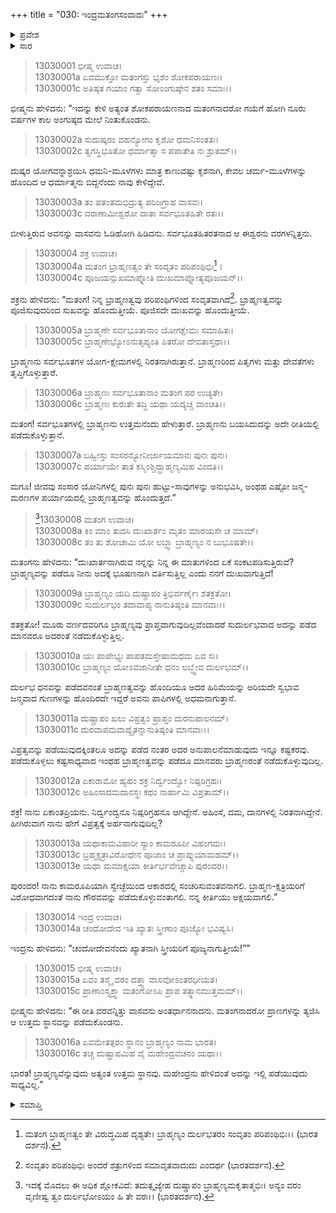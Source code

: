 +++
title = "030: ಇಂದ್ರಮತಂಗಸಂವಾದಃ"
+++

<details><summary>ಪ್ರವೇಶ</summary>


।।   ಓಂ ಓಂ ನಮೋ ನಾರಾಯಣಾಯ।।   ಶ್ರೀ ವೇದವ್ಯಾಸಾಯ ನಮಃ ।।

ಶ್ರೀ ಕೃಷ್ಣದ್ವೈಪಾಯನ ವೇದವ್ಯಾಸ ವಿರಚಿತ  

**ಶ್ರೀ ಮಹಾಭಾರತ**

**ಅನುಶಾಸನ ಪರ್ವ**

**ದಾನಧರ್ಮ ಪರ್ವ**

**ಅಧ್ಯಾಯ 30**


</details>

<details><summary>ಸಾರ</summary>

ತಪಸ್ಸನ್ನು ಮುಂದುವರಿಸಿದರೂ ಮತಂಗನಿಗೆ ಬ್ರಾಹ್ಮಣತ್ವವು ದೊರೆಯದಿರಲು ಅವನು ಇಂದ್ರನಿಂದ ಅನ್ಯ ವರವನ್ನು ಪಡೆದುಕೊಂಡಿದುದು (1-16).


</details>



> 13030001 ಭೀಷ್ಮ ಉವಾಚ।  
13030001a ಏವಮುಕ್ತೋ ಮತಂಗಸ್ತು ಭೃಶಂ ಶೋಕಪರಾಯಣಃ।  
13030001c ಅತಿಷ್ಠತ ಗಯಾಂ ಗತ್ವಾ ಸೋಽಂಗುಷ್ಠೇನ ಶತಂ ಸಮಾಃ।।

ಭೀಷ್ಮನು ಹೇಳಿದನು: “ಇದನ್ನು ಕೇಳಿ ಅತ್ಯಂತ ಶೋಕಪರಾಯಣನಾದ ಮತಂಗನಾದರೋ ಗಯೆಗೆ ಹೋಗಿ ನೂರು ವರ್ಷಗಳ ಕಾಲ ಅಂಗುಷ್ಠದ ಮೇಲೆ ನಿಂತುಕೊಂಡನು.

> 13030002a ಸುದುಷ್ಕರಂ ವಹನ್ಯೋಗಂ ಕೃಶೋ ಧಮನಿಸಂತತಃ।  
13030002c ತ್ವಗಸ್ಥಿಭೂತೋ ಧರ್ಮಾತ್ಮಾ ಸ ಪಪಾತೇತಿ ನಃ ಶ್ರುತಮ್।।

ದುಷ್ಕರ ಯೋಗವನ್ನಾಶ್ರಯಿಸಿ ಧಮನಿ-ಮೂಳೆಗಳು ಮಾತ್ರ ಕಾಣುವಷ್ಟು ಕೃಶನಾಗಿ, ಕೇವಲ ಚರ್ಮ-ಮೂಳೆಗಳನ್ನು ಹೊಂದಿದ ಆ ಧರ್ಮಾತ್ಮನು ಬಿದ್ದನೆಂದು ನಾವು ಕೇಳಿದ್ದೇವೆ.

> 13030003a ತಂ ಪತಂತಮಭಿದ್ರುತ್ಯ ಪರಿಜಗ್ರಾಹ ವಾಸವಃ।  
13030003c ವರಾಣಾಮೀಶ್ವರೋ ದಾತಾ ಸರ್ವಭೂತಹಿತೇ ರತಃ।।

ಬೀಳುತ್ತಿರುವ ಅವನನ್ನು ವಾಸವನು ಓಡಿಹೋಗಿ ಹಿಡಿದನು. ಸರ್ವಭೂತಹಿತರತನಾದ ಆ ಈಶ್ವರನು ವರಗಳನ್ನಿತ್ತನು.

> 13030004 ಶಕ್ರ ಉವಾಚ।  
13030004a ಮತಂಗ ಬ್ರಾಹ್ಮಣತ್ವಂ ತೇ ಸಂವೃತಂ ಪರಿಪಂಥಿಭಿಃ[^1]।  
13030004c ಪೂಜಯನ್ಸುಖಮಾಪ್ನೋತಿ ದುಃಖಮಾಪ್ನೋತ್ಯಪೂಜಯನ್।।

ಶಕ್ರನು ಹೇಳಿದನು: “ಮತಂಗ! ನಿನ್ನ ಬ್ರಾಹ್ಮಣತ್ವವು ಪರಿಪಂಥಿಗಳಿಂದ ಸಂವೃತವಾಗಿದೆ[^2]. ಬ್ರಾಹ್ಮಣತ್ವವನ್ನು ಪೂಜಿಸುವುದರಿಂದ ಸುಖವನ್ನು ಹೊಂದುತ್ತೀಯೆ. ಪೂಜಿಸದೇ ದುಃಖವನ್ನು ಹೊಂದುತ್ತೀಯೆ.

> 13030005a ಬ್ರಾಹ್ಮಣೇ ಸರ್ವಭೂತಾನಾಂ ಯೋಗಕ್ಷೇಮಃ ಸಮಾಹಿತಃ।  
13030005c ಬ್ರಾಹ್ಮಣೇಭ್ಯೋಽನುತೃಪ್ಯಂತಿ ಪಿತರೋ ದೇವತಾಸ್ತಥಾ।।

ಬ್ರಾಹ್ಮಣನು ಸರ್ವಭೂತಗಳ ಯೋಗ-ಕ್ಷೇಮಗಳಲ್ಲಿ ನಿರತನಾಗಿರುತ್ತಾನೆ. ಬ್ರಾಹ್ಮಣರಿಂದ ಪಿತೃಗಳು ಮತ್ತು ದೇವತೆಗಳು ತೃಪ್ತಿಗೊಳ್ಳುತ್ತಾರೆ.

> 13030006a ಬ್ರಾಹ್ಮಣಃ ಸರ್ವಭೂತಾನಾಂ ಮತಂಗ ಪರ ಉಚ್ಯತೇ।  
13030006c ಬ್ರಾಹ್ಮಣಃ ಕುರುತೇ ತದ್ಧಿ ಯಥಾ ಯದ್ಯಚ್ಚ ವಾಂಚತಿ।।

ಮತಂಗ! ಸರ್ವಭೂತಗಳಲ್ಲಿ ಬ್ರಾಹ್ಮಣನು ಉತ್ತಮನೆಂದು ಹೇಳುತ್ತಾರೆ. ಬ್ರಾಹ್ಮಣನು ಬಯಸಿದುದನ್ನು ಅದೇ ರೀತಿಯಲ್ಲಿ ಪಡೆದುಕೊಳ್ಳುತ್ತಾನೆ.

> 13030007a ಬಹ್ವೀಸ್ತು ಸಂಸರನ್ಯೋನೀರ್ಜಾಯಮಾನಃ ಪುನಃ ಪುನಃ।  
13030007c ಪರ್ಯಾಯೇ ತಾತ ಕಸ್ಮಿಂಶ್ಚಿದ್ಬ್ರಾಹ್ಮಣ್ಯಮಿಹ ವಿಂದತಿ।।

ಮಗೂ! ಜೀವವು ಸಂಸಾರ ಯೋನಿಗಳಲ್ಲಿ ಪುನಃ ಪುನಃ ಹುಟ್ಟು-ಸಾವುಗಳನ್ನು ಅನುಭವಿಸಿ, ಅಂಥಹ ಎಷ್ಟೋ ಜನ್ಮ-ಮರಣಗಳ ಪರ್ಯಾಯದಲ್ಲಿ ಬ್ರಾಹ್ಮಣತ್ವವನ್ನು ಹೊಂದುತ್ತದೆ.”

>[^3]13030008 ಮತಂಗ ಉವಾಚ।  
13030008a ಕಿಂ ಮಾಂ ತುದಸಿ ದುಃಖಾರ್ತಂ ಮೃತಂ ಮಾರಯಸೇ ಚ ಮಾಮ್।  
13030008c ತಂ ತು ಶೋಚಾಮಿ ಯೋ ಲಬ್ಧ್ವಾ ಬ್ರಾಹ್ಮಣ್ಯಂ ನ ಬುಭೂಷತೇ।।

ಮತಂಗನು ಹೇಳಿದನು: “ದುಃಖಾರ್ತನಾಗಿರುವ ನನ್ನನ್ನು ನಿನ್ನ ಈ ಮಾತುಗಳಿಂದ ಏಕೆ ಸಂಕಟಪಡಿಸುತ್ತಿರುವೆ? ಬ್ರಾಹ್ಮಣ್ಯವನ್ನು ಪಡೆದೂ ನೀನು ಅದಕ್ಕೆ ಭೂಷಣನಾಗಿ ವರ್ತಿಸುತ್ತಿಲ್ಲ ಎಂದು ನನಗೆ ದುಃಖವಾಗುತ್ತಿದೆ!

> 13030009a ಬ್ರಾಹ್ಮಣ್ಯಂ ಯದಿ ದುಷ್ಪ್ರಾಪಂ ತ್ರಿಭಿರ್ವರ್ಣೈಃ ಶತಕ್ರತೋ।  
13030009c ಸುದುರ್ಲಭಂ ತದಾವಾಪ್ಯ ನಾನುತಿಷ್ಠಂತಿ ಮಾನವಾಃ।।

ಶತಕ್ರತೋ! ಮೂರು ವರ್ಣದವರಿಗೂ ಬ್ರಾಹ್ಮಣ್ಯವು ಪ್ರಾಪ್ತವಾಗುವುದಿಲ್ಲವೆಂದಾದರೆ ಸುದುರ್ಲಭವಾದ ಅದನ್ನು ಪಡೆದ ಮಾನವರೂ ಅದರಂತೆ ನಡೆದುಕೊಳ್ಳುತ್ತಿಲ್ಲ.

> 13030010a ಯಃ ಪಾಪೇಭ್ಯಃ ಪಾಪತಮಸ್ತೇಷಾಮಧಮ ಏವ ಸಃ।  
13030010c ಬ್ರಾಹ್ಮಣ್ಯಂ ಯೋಽವಜಾನೀತೇ ಧನಂ ಲಬ್ಧ್ವೇವ ದುರ್ಲಭಮ್।।

ದುರ್ಲಭ ಧನವನ್ನು ಪಡೆದವನಂತೆ ಬ್ರಾಹ್ಮಣತ್ವವನ್ನು ಹೊಂದಿಯೂ ಅದರ ಹಿರಿಮೆಯನ್ನು ಅರಿಯದೇ ಸ್ವಭಾವ ಜನ್ಮವಾದ ಗುಣಗಳನ್ನು ಹೊಂದಿರದೇ ಇದ್ದರೆ ಅವನು ಪಾಪಿಗಳಲ್ಲಿ ಅಧಮನಾಗುತ್ತಾನೆ.

> 13030011a ದುಷ್ಪ್ರಾಪಂ ಖಲು ವಿಪ್ರತ್ವಂ ಪ್ರಾಪ್ತಂ ದುರನುಪಾಲನಮ್।  
13030011c ದುರವಾಪಮವಾಪ್ಯೈತನ್ನಾನುತಿಷ್ಠಂತಿ ಮಾನವಾಃ।।

ವಿಪ್ರತ್ವವನ್ನು ಪಡೆಯುವುದಕ್ಕಿಂತಲೂ ಅದನ್ನು ಪಡೆದ ನಂತರ ಅದರ ಅನುಪಾಲನೆಮಾಡುವುದು ಇನ್ನೂ ಕಷ್ಟಕರವು. ಪಡೆದುಕೊಳ್ಳಲು ಕಷ್ಟಸಾಧ್ಯವಾದ ಇಂಥಹ ಬ್ರಾಹ್ಮಣತ್ವವನ್ನು ಪಡೆದೂ ಮಾನವರು ಬ್ರಾಹ್ಮಣರಂತೆ ನಡೆದುಕೊಳ್ಳುವುದಿಲ್ಲ.

> 13030012a ಏಕಾರಾಮೋ ಹ್ಯಹಂ ಶಕ್ರ ನಿರ್ದ್ವಂದ್ವೋ ನಿಷ್ಪರಿಗ್ರಹಃ।  
13030012c ಅಹಿಂಸಾದಮದಾನಸ್ಥಃ ಕಥಂ ನಾರ್ಹಾಮಿ ವಿಪ್ರತಾಮ್।।

ಶಕ್ರ! ನಾನು ಏಕಾಂತಪ್ರಿಯನು. ನಿರ್ದ್ವಂದ್ವನೂ ನಿಷ್ಪರಿಗ್ರಹನೂ ಆಗಿದ್ದೇನೆ. ಅಹಿಂಸೆ, ದಮ, ದಾನಗಳಲ್ಲಿ ನಿರತನಾಗಿದ್ದೇನೆ. ಹೀಗಿರುವಾಗ ನಾನು ಹೇಗೆ ವಿಪ್ರತ್ವಕ್ಕೆ ಅರ್ಹನಾಗುವುದಿಲ್ಲ?

> 13030013a ಯಥಾಕಾಮವಿಹಾರೀ ಸ್ಯಾಂ ಕಾಮರೂಪೀ ವಿಹಂಗಮಃ।  
13030013c ಬ್ರಹ್ಮಕ್ಷತ್ರಾವಿರೋಧೇನ ಪೂಜಾಂ ಚ ಪ್ರಾಪ್ನುಯಾಮಹಮ್।।  
13030013e ಯಥಾ ಮಮಾಕ್ಷಯಾ ಕೀರ್ತಿರ್ಭವೇಚ್ಚಾಪಿ ಪುರಂದರ।।

ಪುರಂದರ! ನಾನು ಕಾಮರೂಪಿಯಾಗಿ ಸ್ವೇಚ್ಛೆಯಿಂದ ಆಕಾಶದಲ್ಲಿ ಸಂಚರಿಸುವಂತವನಾಗಲಿ. ಬ್ರಾಹ್ಮಣ-ಕ್ಷತ್ರಿಯರಿಗೆ ವಿರೋಧವಾಗದಂತೆ ನಾನು ಗೌರವವನ್ನು ಪಡೆದುಕೊಳ್ಳುವಂತಾಗಲಿ. ನನ್ನ ಕೀರ್ತಿಯು ಅಕ್ಷಯವಾಗಲಿ.”

> 13030014 ಇಂದ್ರ ಉವಾಚ।  
13030014a ಚಂದೋದೇವ ಇತಿ ಖ್ಯಾತಃ ಸ್ತ್ರೀಣಾಂ ಪೂಜ್ಯೋ ಭವಿಷ್ಯಸಿ।

ಇಂದ್ರನು ಹೇಳಿದನು: “ಚಂದೋದೇವನೆಂದು ಖ್ಯಾತನಾಗಿ ಸ್ತ್ರೀಯರಿಗೆ ಪೂಜ್ಯನಾಗುತ್ತೀಯೆ!””

> 13030015 ಭೀಷ್ಮ ಉವಾಚ।  
13030015a ಏವಂ ತಸ್ಮೈ ವರಂ ದತ್ತ್ವಾ ವಾಸವೋಽಂತರಧೀಯತ।  
13030015c ಪ್ರಾಣಾಂಸ್ತ್ಯಕ್ತ್ವಾ ಮತಂಗೋಽಪಿ ಪ್ರಾಪ ತತ್ಸ್ಥಾನಮುತ್ತಮಮ್।।

ಭೀಷ್ಮನು ಹೇಳಿದನು: “ಈ ರೀತಿ ವರವನ್ನಿತ್ತು ವಾಸವನು ಅಂತರ್ಧಾನನಾದನು. ಮತಂಗನಾದರೋ ಪ್ರಾಣಗಳನ್ನು ತ್ಯಜಿಸಿ ಆ ಉತ್ತಮ ಸ್ಥಾನವನ್ನು ಪಡೆದುಕೊಂಡನು.

> 13030016a ಏವಮೇತತ್ಪರಂ ಸ್ಥಾನಂ ಬ್ರಾಹ್ಮಣ್ಯಂ ನಾಮ ಭಾರತ।  
13030016c ತಚ್ಚ ದುಷ್ಪ್ರಾಪಮಿಹ ವೈ ಮಹೇಂದ್ರವಚನಂ ಯಥಾ।।

ಭಾರತ! ಬ್ರಾಹ್ಮಣ್ಯವೆನ್ನುವುದು ಅತ್ಯಂತ ಉತ್ತಮ ಸ್ಥಾನವು. ಮಹೇಂದ್ರನು ಹೇಳಿದಂತೆ ಅದನ್ನು ಇಲ್ಲಿ ಪಡೆಯುವುದು ಸಾಧ್ಯವಿಲ್ಲ.”


<details><summary>ಸಮಾಪ್ತಿ</summary>

ಇತಿ ಶ್ರೀಮಹಾಭಾರತೇ ಅನುಶಾಸನಪರ್ವಣಿ ದಾನಧರ್ಮಪರ್ವಣಿ ಇಂದ್ರಮತಂಗಸಂವಾದೇ ತ್ರಿಂಶೋಽಧ್ಯಾಯಃ।।  
ಇದು ಶ್ರೀಮಹಾಭಾರತದಲ್ಲಿ ಅನುಶಾಸನಪರ್ವದಲ್ಲಿ ದಾನಧರ್ಮಪರ್ವದಲ್ಲಿ ಇಂದ್ರಮತಂಗಸಂವಾದ ಎನ್ನುವ ಮೂವತ್ತನೇ ಅಧ್ಯಾಯವು.



</details>

[^1]: ಮತಂಗ ಬ್ರಾಹ್ಮಣತ್ವಂ ತೇ ವಿರುದ್ಧಮಿಹ ದೃಶ್ಯತೇ।   ಬ್ರಾಹ್ಮಣ್ಯಂ ದುರ್ಲಭತರಂ ಸಂವೃತಂ ಪರಿಪಂಥಿಭಿಃ।।   (ಭಾರತ ದರ್ಶನ).

[^2]: ಸಂವೃತಂ ಪರಿಪಂಥಿಭಿಃ ಅಂದರೆ ಶತ್ರುಗಳಿಂದ ಸಮಾವೃತವಾದುದು ಎಂದರ್ಥ (ಭಾರತದರ್ಶನ).

[^3]: ಇದಕ್ಕೆ ಮೊದಲು ಈ ಅಧಿಕ ಶ್ಲೋಕವಿದೆ: ತದುತ್ಸೃಜ್ಯೇಹ ದುಷ್ಪ್ರಾಪಂ ಬ್ರಾಹ್ಮಣ್ಯಮಕೃತಾತ್ಮಭಿಃ।   ಅನ್ಯಂ ವರಂ ವೃಣೀಷ್ವ ತ್ವಂ ದುರ್ಲಭೋಽಯಂ ಹಿ ತೇ ವರಃ।।   (ಭಾರತದರ್ಶನ).

